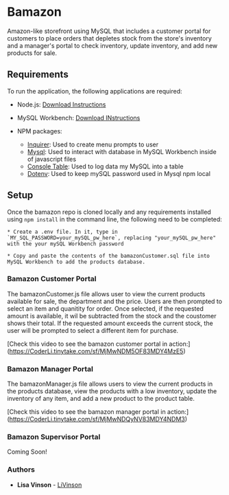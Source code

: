 # Bamazon
Amazon-like storefront using MySQL that includes a customer portal for customers to place orders that depletes stock from the store's inventory and a manager's portal to check inventory, update inventory, and add new products for sale.

## Requirements
To run the application, the following applications are required:

* Node.js: [Download Instructions](https://nodejs.org/en/download/)
* MySQL Workbench: [Download INstructions](https://dev.mysql.com/downloads/workbench/)

* NPM packages: 
   
    * [Inquirer](https://www.npmjs.com/package/inquirer): Used to create menu prompts to user
    * [Mysql](https://www.npmjs.com/package/mysql): Used to interact with database in MySQL Workbench inside of javascript files
    * [Console Table](https://www.npmjs.com/package/console.table): Used to log data my MySQL into a table
    * [Dotenv](https://www.npmjs.com/package/dotenv): Used to keep mySQL password used in Mysql npm local


## Setup

Once the bamazon repo is cloned locally and any requirements installed using `npm install` in the command line, the following need to be completed:

    * Create a .env file. In it, type in `MY_SQL_PASSWORD=your_mySQL_pw_here`, replacing "your_mySQL_pw_here" with the your mySQL Workbench password

    * Copy and paste the contents of the bamazonCustomer.sql file into MySQL Workbench to add the products database.

### Bamazon Customer Portal

The bamazonCustomer.js file allows user to view the current products available for sale, the department and the price. Users are then prompted to select an item and quanitity for order. Once selected, if the requested amount is available, it wil be subtracted from the stock and the coustomer shows their total. If the requested amount exceeds the current stock, the user will be prompted to select a different item for purchase.

[Check this video to see the bamazon customer portal in action:] (https://CoderLi.tinytake.com/sf/MjMwNDM5OF83MDY4MzE5)

### Bamazon Manager Portal

The bamazonManager.js file allows users to view the current products in the products database, view the products with a low inventory, update the inventory of any item, and add a new product to the product table.


[Check this video to see the bamazon manager portal in action:] (https://CoderLi.tinytake.com/sf/MjMwNDQyNV83MDY4NDM3)

### Bamazon Supervisor Portal

Coming Soon!

### Authors

* **Lisa Vinson** - [LiVinson](https://github.com/LiVinson)


